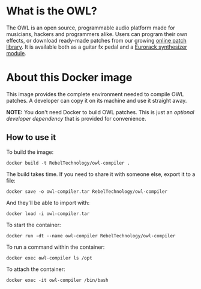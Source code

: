 # What is the OWL?
The OWL is an open source, programmable audio platform made for musicians,
hackers and programmers alike. Users can program their own effects, or download
ready-made patches from our growing [online patch library](https://hoxtonowl.com/patch-library/).
It is available both as a guitar fx pedal and a [Eurorack synthesizer module](http://www.rebeltech.org/products/owl-modular/).

# About this Docker image
This image provides the complete environment needed to compile OWL patches. A
developer can copy it on its machine and use it straight away.

**NOTE:** You don't need Docker to build OWL patches. This is just an _optional
developer dependency_ that is provided for convenience.

## How to use it
To build the image:

    docker build -t RebelTechnology/owl-compiler .

The build takes time. If you need to share it with someone else, export it to a file:

    docker save -o owl-compiler.tar RebelTechnology/owl-compiler

And they'll be able to import with:

    docker load -i owl-compiler.tar

To start the container:

    docker run -dt --name owl-compiler RebelTechnology/owl-compiler

To run a command within the container:

    docker exec owl-compiler ls /opt

To attach the container:

    docker exec -it owl-compiler /bin/bash
